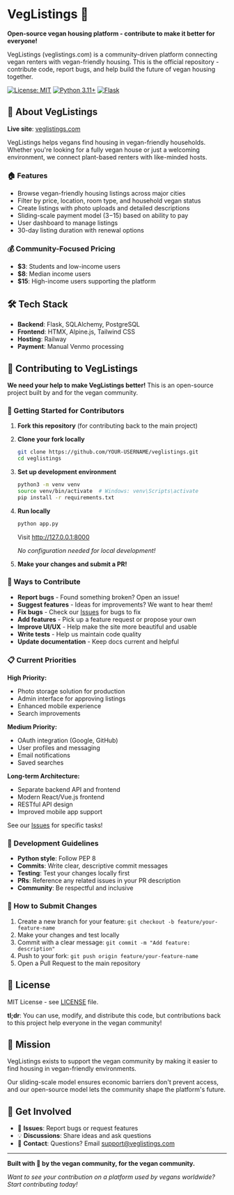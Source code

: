 # VegListings 🌱

**Open-source vegan housing platform - contribute to make it better for everyone!**

VegListings (veglistings.com) is a community-driven platform connecting vegan renters with vegan-friendly housing. This is the official repository - contribute code, report bugs, and help build the future of vegan housing together.

[![License: MIT](https://img.shields.io/badge/License-MIT-yellow.svg)](https://opensource.org/licenses/MIT)
[![Python 3.11+](https://img.shields.io/badge/python-3.11+-blue.svg)](https://www.python.org/downloads/)
[![Flask](https://img.shields.io/badge/Flask-2.3+-green.svg)](https://flask.palletsprojects.com/)

## 🌟 About VegListings

**Live site**: [veglistings.com](https://veglistings.com)

VegListings helps vegans find housing in vegan-friendly households. Whether you're looking for a fully vegan house or just a welcoming environment, we connect plant-based renters with like-minded hosts.

### 🏠 Features
- Browse vegan-friendly housing listings across major cities
- Filter by price, location, room type, and household vegan status  
- Create listings with photo uploads and detailed descriptions
- Sliding-scale payment model ($3-$15) based on ability to pay
- User dashboard to manage listings
- 30-day listing duration with renewal options

### 💰 Community-Focused Pricing
- **$3**: Students and low-income users
- **$8**: Median income users  
- **$15**: High-income users supporting the platform

## 🛠️ Tech Stack

- **Backend**: Flask, SQLAlchemy, PostgreSQL
- **Frontend**: HTMX, Alpine.js, Tailwind CSS
- **Hosting**: Railway
- **Payment**: Manual Venmo processing

## 🤝 Contributing to VegListings

**We need your help to make VegListings better!** This is an open-source project built by and for the vegan community.

### 🚀 Getting Started for Contributors

1. **Fork this repository** (for contributing back to the main project)

2. **Clone your fork locally**
   ```bash
   git clone https://github.com/YOUR-USERNAME/veglistings.git
   cd veglistings
   ```

3. **Set up development environment**
   ```bash
   python3 -m venv venv
   source venv/bin/activate  # Windows: venv\Scripts\activate
   pip install -r requirements.txt
   ```

4. **Run locally**
   ```bash
   python app.py
   ```
   Visit http://127.0.0.1:8000

   *No configuration needed for local development!*

6. **Make your changes and submit a PR!**

### 🐛 Ways to Contribute

- **Report bugs** - Found something broken? Open an issue!
- **Suggest features** - Ideas for improvements? We want to hear them!
- **Fix bugs** - Check our [Issues](https://github.com/yourusername/veglistings/issues) for bugs to fix
- **Add features** - Pick up a feature request or propose your own
- **Improve UI/UX** - Help make the site more beautiful and usable
- **Write tests** - Help us maintain code quality
- **Update documentation** - Keep docs current and helpful

### 📋 Current Priorities

**High Priority:**
- Photo storage solution for production
- Admin interface for approving listings  
- Enhanced mobile experience
- Search improvements

**Medium Priority:**
- OAuth integration (Google, GitHub)
- User profiles and messaging
- Email notifications
- Saved searches

**Long-term Architecture:**
- Separate backend API and frontend
- Modern React/Vue.js frontend
- RESTful API design
- Improved mobile app support

See our [Issues](https://github.com/yourusername/veglistings/issues) for specific tasks!

### 🔧 Development Guidelines

- **Python style**: Follow PEP 8
- **Commits**: Write clear, descriptive commit messages
- **Testing**: Test your changes locally first
- **PRs**: Reference any related issues in your PR description
- **Community**: Be respectful and inclusive

### 🎯 How to Submit Changes

1. Create a new branch for your feature: `git checkout -b feature/your-feature-name`
2. Make your changes and test locally
3. Commit with a clear message: `git commit -m "Add feature: description"`
4. Push to your fork: `git push origin feature/your-feature-name`
5. Open a Pull Request to the main repository

## 📄 License

MIT License - see [LICENSE](LICENSE) file. 

**tl;dr**: You can use, modify, and distribute this code, but contributions back to this project help everyone in the vegan community!

## 🌱 Mission

VegListings exists to support the vegan community by making it easier to find housing in vegan-friendly environments.

Our sliding-scale model ensures economic barriers don't prevent access, and our open-source model lets the community shape the platform's future.

## 💬 Get Involved

- 🐛 **Issues**: Report bugs or request features
- 💡 **Discussions**: Share ideas and ask questions  
- 📧 **Contact**: Questions? Email [support@veglistings.com](mailto:support@veglistings.com)

---

**Built with 🌱 by the vegan community, for the vegan community.**

*Want to see your contribution on a platform used by vegans worldwide? Start contributing today!*